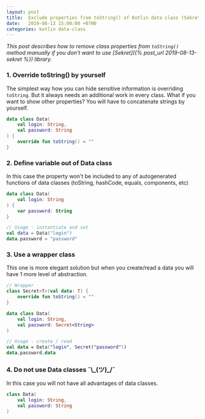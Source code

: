 ```yaml
---
layout: post
title:  Exclude properties from toString() of Kotlin data class (Sekret appx.)
date:   2019-08-13 15:00:00 +0700
categories: kotlin data-class
---
```


*This post describes how to remove class properties from `toString()` method manually if you don't want to use [Sekret]({% post_url 2019-08-13-sekret %}) library.*

### 1. Override toString() by yourself

The simplest way how you can hide sensitive information is overriding `toString`. 
But it always needs an additional work in every class. What if you want to show other properties? You will have to concatenate strings by yourself. 

```kotlin
data class Data(
    val login: String,
    val password: String 
) {
    override fun toString() = ""
}
```

### 2. Define variable out of Data class

In this case the property won't be included to any of autogenerated functions of data classes (toString, hashCode, equals, components, etc)

```kotlin
data class Data(
    val login: String
) {
    var password: String
}

// Usage - instantiate and set
val data = Data("login")
data.password = "password"
```

### 3. Use a wrapper class

This one is more elegant solution but when you create/read a data you will have 1 more level of abstraction.

```kotlin
// Wrapper
class Secret<T>(val data: T) {
    override fun toString() = ""
}

data class Data(
    val login: String,
    val password: Secret<String>
)

// Usage - create / read
val data = Data("login", Secret("password"))
data.password.data
```

### 4. Do not use Data classes ¯\\\_(ツ)\_/¯

In this case you will not have all advantages of data classes. 

```kotlin
class Data(
    val login: String,
    val password: String
)
```